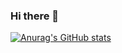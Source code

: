 ### Hi there 👋

[![Anurag's GitHub stats](https://github-readme-stats.vercel.app/api?username=kouki928&count_private=true&show_icons=true)](https://github.com/anuraghazra/github-readme-stats)
<!--
**kouki928/kouki928** is a ✨ _special_ ✨ repository because its `README.md` (this file) appears on your GitHub profile.

Here are some ideas to get you started:

- 🔭 I’m currently working on ...
- 🌱 I’m currently learning ...
- 👯 I’m looking to collaborate on ...
- 🤔 I’m looking for help with ...
- 💬 Ask me about ...
- 📫 How to reach me: ...
- 😄 Pronouns: ...
- ⚡ Fun fact: ...
-->
